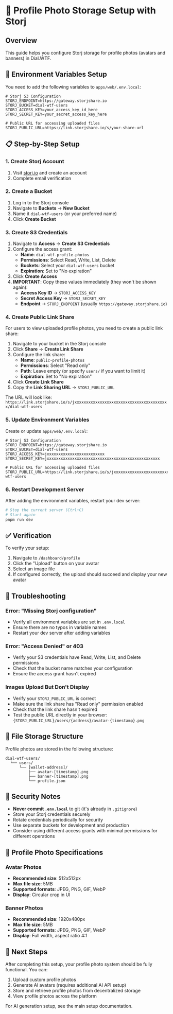 # 📸 Profile Photo Storage Setup with Storj

## Overview

This guide helps you configure Storj storage for profile photos (avatars and banners) in Dial.WTF.

## 🔧 Environment Variables Setup

You need to add the following variables to `apps/web/.env.local`:

```env
# Storj S3 Configuration
STORJ_ENDPOINT=https://gateway.storjshare.io
STORJ_BUCKET=dial-wtf-users
STORJ_ACCESS_KEY=your_access_key_id_here
STORJ_SECRET_KEY=your_secret_access_key_here

# Public URL for accessing uploaded files
STORJ_PUBLIC_URL=https://link.storjshare.io/s/your-share-url
```

## 📋 Step-by-Step Setup

### 1. Create Storj Account

1. Visit [storj.io](https://storj.io/) and create an account
2. Complete email verification

### 2. Create a Bucket

1. Log in to the Storj console
2. Navigate to **Buckets** → **New Bucket**
3. Name it `dial-wtf-users` (or your preferred name)
4. Click **Create Bucket**

### 3. Create S3 Credentials

1. Navigate to **Access** → **Create S3 Credentials**
2. Configure the access grant:
   - **Name**: `dial-wtf-profile-photos`
   - **Permissions**: Select Read, Write, List, Delete
   - **Buckets**: Select your `dial-wtf-users` bucket
   - **Expiration**: Set to "No expiration"
3. Click **Create Access**
4. **IMPORTANT**: Copy these values immediately (they won't be shown again):
   - **Access Key ID** → `STORJ_ACCESS_KEY`
   - **Secret Access Key** → `STORJ_SECRET_KEY`
   - **Endpoint** → `STORJ_ENDPOINT` (usually `https://gateway.storjshare.io`)

### 4. Create Public Link Share

For users to view uploaded profile photos, you need to create a public link share:

1. Navigate to your bucket in the Storj console
2. Click **Share** → **Create Link Share**
3. Configure the link share:
   - **Name**: `public-profile-photos`
   - **Permissions**: Select "Read only"
   - **Path**: Leave empty (or specify `users/` if you want to limit it)
   - **Expiration**: Set to "No expiration"
4. Click **Create Link Share**
5. Copy the **Link Sharing URL** → `STORJ_PUBLIC_URL`

The URL will look like: `https://link.storjshare.io/s/jxxxxxxxxxxxxxxxxxxxxxxxxxxxxxxxxxxxxxxxxx/dial-wtf-users`

### 5. Update Environment Variables

Create or update `apps/web/.env.local`:

```env
# Storj S3 Configuration
STORJ_ENDPOINT=https://gateway.storjshare.io
STORJ_BUCKET=dial-wtf-users
STORJ_ACCESS_KEY=jxxxxxxxxxxxxxxxxxxxxxxxxx
STORJ_SECRET_KEY=jxxxxxxxxxxxxxxxxxxxxxxxxxxxxxxxxxxxxxxxxxxxxxxxxx

# Public URL for accessing uploaded files
STORJ_PUBLIC_URL=https://link.storjshare.io/s/jxxxxxxxxxxxxxxxxxxxxxxxxxxxxxxxxxxxxxxxxx/dial-wtf-users
```

### 6. Restart Development Server

After adding the environment variables, restart your dev server:

```bash
# Stop the current server (Ctrl+C)
# Start again
pnpm run dev
```

## ✅ Verification

To verify your setup:

1. Navigate to `/dashboard/profile`
2. Click the "Upload" button on your avatar
3. Select an image file
4. If configured correctly, the upload should succeed and display your new avatar

## 🚨 Troubleshooting

### Error: "Missing Storj configuration"

- Verify all environment variables are set in `.env.local`
- Ensure there are no typos in variable names
- Restart your dev server after adding variables

### Error: "Access Denied" or 403

- Verify your S3 credentials have Read, Write, List, and Delete permissions
- Check that the bucket name matches your configuration
- Ensure the access grant hasn't expired

### Images Upload But Don't Display

- Verify your `STORJ_PUBLIC_URL` is correct
- Make sure the link share has "Read only" permission enabled
- Check that the link share hasn't expired
- Test the public URL directly in your browser: `{STORJ_PUBLIC_URL}/users/{address}/avatar-{timestamp}.png`

## 📁 File Storage Structure

Profile photos are stored in the following structure:

```
dial-wtf-users/
  └── users/
      └── [wallet-address]/
          ├── avatar-[timestamp].png
          ├── banner-[timestamp].png
          └── profile.json
```

## 🔐 Security Notes

- **Never commit `.env.local`** to git (it's already in `.gitignore`)
- Store your Storj credentials securely
- Rotate credentials periodically for security
- Use separate buckets for development and production
- Consider using different access grants with minimal permissions for different operations

## 🎨 Profile Photo Specifications

### Avatar Photos
- **Recommended size**: 512x512px
- **Max file size**: 5MB
- **Supported formats**: JPEG, PNG, GIF, WebP
- **Display**: Circular crop in UI

### Banner Photos
- **Recommended size**: 1920x480px
- **Max file size**: 5MB
- **Supported formats**: JPEG, PNG, GIF, WebP
- **Display**: Full width, aspect ratio 4:1

## 🔄 Next Steps

After completing this setup, your profile photo system should be fully functional. You can:

1. Upload custom profile photos
2. Generate AI avatars (requires additional AI API setup)
3. Store and retrieve profile photos from decentralized storage
4. View profile photos across the platform

For AI generation setup, see the main setup documentation.


